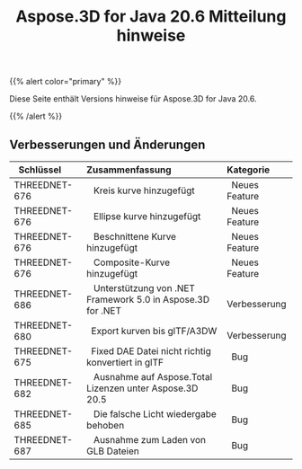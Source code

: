 ﻿---
title: Aspose.3D for Java 20.6 Mitteilung hinweise
type: docs
weight: 20
url: /de/java/aspose-3d-for-java-20-6-release-notes/
---
{{% alert color="primary" %}} 

Diese Seite enthält Versions hinweise für Aspose.3D for Java 20.6.

{{% /alert %}} 
## **Verbesserungen und Änderungen**

|` `**Schlüssel**|**Zusammenfassung**|**Kategorie**|
|:- |:- |:- |
|THREEDNET-676 |` ` Kreis kurve hinzugefügt|` `Neues Feature|
|THREEDNET-676 |` ` Ellipse kurve hinzugefügt|` `Neues Feature|
|THREEDNET-676 |` ` Beschnittene Kurve hinzugefügt|` `Neues Feature|
|THREEDNET-676 |` ` Composite-Kurve hinzugefügt|` `Neues Feature|
|THREEDNET-686 |` ` Unterstützung von .NET Framework 5.0 in Aspose.3D for .NET|` ` Verbesserung|
|THREEDNET-680 |` `Export kurven bis glTF/A3DW|` ` Verbesserung|
|THREEDNET-675 |` `Fixed DAE Datei nicht richtig konvertiert in glTF|` `Bug|
|THREEDNET-682 |` ` Ausnahme auf Aspose.Total Lizenzen unter Aspose.3D 20.5|` `Bug|
|THREEDNET-685 |` ` Die falsche Licht wiedergabe behoben|` `Bug|
|THREEDNET-687 |` ` Ausnahme zum Laden von GLB Dateien|` `Bug|

